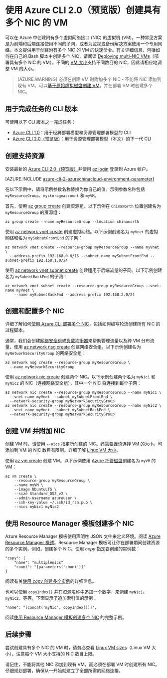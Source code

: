 <properties
    pageTitle="使用 Azure CLI 2.0（预览版）创建具有多个 NIC 的 VM | Azure"
    description="了解如何使用 Azure CLI 2.0（预览版）或 Resource Manager 模板创建具有多个 NIC 的 Linux VM。"
    services="virtual-machines-linux"
    documentationcenter=""
    author="iainfoulds"
    manager="timlt"
    editor="" />
<tags 
    ms.assetid="5d2d04d0-fc62-45fa-88b1-61808a2bc691"
    ms.service="virtual-machines-linux"
    ms.devlang="na"
    ms.topic="article"
    ms.tgt_pltfrm="vm-linux"
    ms.workload="infrastructure"
    ms.date="02/10/2017"
    wacn.date="03/24/2017"
    ms.author="iainfou" />

# 使用 Azure CLI 2.0（预览版）创建具有多个 NIC 的 VM
可以在 Azure 中创建附有多个虚拟网络接口 (NIC) 的虚拟机 (VM)。一种常见方案是为前端和后端连接使用不同的子网，或者为监视或备份解决方案使用一个专用网络。本文提供用于创建附有多个 NIC 的 VM 的快速命令。有关详细信息，包括如何在自己的 Bash 脚本中创建多个 NIC，请阅读 [Deploying multi-NIC VMs](/documentation/articles/virtual-network-deploy-multinic-arm-cli/)（部署具有多个 NIC 的 VM）。不同的 [VM 大小](/documentation/articles/virtual-machines-linux-sizes/)支持不同数目的 NIC，因此请相应地调整 VM 的大小。

> [AZURE.WARNING]
必须在创建 VM 时附加多个 NIC - 不能将 NIC 添加到现有 VM。可以[基于原始虚拟磁盘创建 VM](/documentation/articles/virtual-machines-linux-copy-vm/)，并在部署 VM 时创建多个 NIC。

## 用于完成任务的 CLI 版本
可使用以下 CLI 版本之一完成任务：

- [Azure CLI 1.0](/documentation/articles/virtual-machines-linux-multiple-nics-nodejs/)：用于经典部署模型和资源管理部署模型的 CLI
- [Azure CLI 2.0（预览版）](#create-supporting-resources)：用于资源管理部署模型（本文）的下一代 CLI

## <a name="create-supporting-resources"></a> 创建支持资源
安装最新的 [Azure CLI 2.0（预览版）](https://docs.microsoft.com/cli/azure/install-az-cli2)并使用 [az login](https://docs.microsoft.com/cli/azure/#login) 登录到 Azure 帐户。

[AZURE.INCLUDE [azure-cli-2-azurechinacloud-environment-parameter](../../includes/azure-cli-2-azurechinacloud-environment-parameter.md)]

在以下示例中，请将示例参数名称替换为你自己的值。示例参数名称包括 `myResourceGroup`、`mystorageaccount` 和 `myVM`。

首先，使用 [az group create](https://docs.microsoft.com/cli/azure/group#create) 创建资源组。以下示例在 `ChinaNorth` 位置创建名为 `myResourceGroup` 的资源组：

    az group create --name myResourceGroup --location chinanorth

使用 [az network vnet create](https://docs.microsoft.com/cli/azure/network/vnet#create) 创建虚拟网络。以下示例创建名为 `myVnet` 的虚拟网络和名为 `mySubnetFrontEnd` 的子网：

    az network vnet create --resource-group myResourceGroup --name myVnet \
      --address-prefix 192.168.0.0/16 --subnet-name mySubnetFrontEnd --subnet-prefix 192.168.1.0/24

使用 [az network vnet subnet create](https://docs.microsoft.com/cli/azure/network/vnet/subnet#create) 创建适用于后端流量的子网。以下示例创建名为 `mySubnetBackEnd` 的子网：

    az network vnet subnet create --resource-group myResourceGroup --vnet-name myVnet \
        --name mySubnetBackEnd --address-prefix 192.168.2.0/24

## 创建和配置多个 NIC
详细了解如何[使用 Azure CLI 部署多个 NIC](/documentation/articles/virtual-network-deploy-multinic-arm-cli/)，包括如何编写轮流创建所有 NIC 的过程脚本。

通常，我们会创建[网络安全组](/documentation/articles/virtual-networks-nsg/)或[负载均衡器](/documentation/articles/load-balancer-overview/)来帮助管理流量以及跨 VM 分布流量。使用 [az network nsg create](https://docs.microsoft.com/cli/azure/network/nsg#create) 创建网络安全组。以下示例创建名为 `myNetworkSecurityGroup` 的网络安全组：

    az network nsg create --resource-group myResourceGroup \
      --name myNetworkSecurityGroup

使用 [az network nic create](https://docs.microsoft.com/cli/azure/network/nic#create) 创建两个 NIC。以下示例创建两个名为 `myNic1` 和 `myNic2` 的 NIC（连接网络安全组），其中一个 NIC 将连接到每个子网：

    az network nic create --resource-group myResourceGroup --name myNic1 \
      --vnet-name myVnet --subnet mySubnetFrontEnd \
      --network-security-group myNetworkSecurityGroup
    az network nic create --resource-group myResourceGroup --name myNic2 \
      --vnet-name myVnet --subnet mySubnetBackEnd \
      --network-security-group myNetworkSecurityGroup

## 创建 VM 并附加 NIC
创建 VM 时，请使用 `--nics` 指定所创建的 NIC。还需要谨慎选择 VM 的大小。可添加到 VM 的 NIC 数目有限制。详细了解 [Linux VM 大小](/documentation/articles/virtual-machines-linux-sizes/)。

使用 [az vm create](https://docs.microsoft.com/cli/azure/vm#create) 创建 VM。以下示例使用 [Azure 托管磁盘](/documentation/articles/storage-managed-disks-overview/)创建名为 `myVM` 的 VM：

    az vm create \
        --resource-group myResourceGroup \
        --name myVM \
        --image UbuntuLTS \
        --size Standard_DS2_v2 \
        --admin-username azureuser \
        --ssh-key-value ~/.ssh/id_rsa.pub \
        --nics myNic1 myNic2

## 使用 Resource Manager 模板创建多个 NIC
Azure Resource Manager 模板使用声明性 JSON 文件来定义环境。阅读 [Azure Resource Manager 概述](/documentation/articles/resource-group-overview/)。Resource Manager 模板可让你在部署期间创建资源的多个实例，例如，创建多个 NIC。使用 *copy* 指定要创建的实例数：

    "copy": {
        "name": "multiplenics"
        "count": "[parameters('count')]"
    }

阅读有关[使用 *copy* 创建多个实例](/documentation/articles/resource-group-create-multiple/)的详细信息。

也可以使用 `copyIndex()` 并在资源名称中追加一个数字，来创建 `myNic1`、`myNic2`，等等。下面显示了追加索引值的示例：

    "name": "[concat('myNic', copyIndex())]", 

阅读[使用 Resource Manager 模板创建多个 NIC](/documentation/articles/virtual-network-deploy-multinic-arm-template/) 的完整示例。

## 后续步骤
尝试创建具有多个 NIC 的 VM 时，请务必查看 [Linux VM sizes](/documentation/articles/virtual-machines-linux-sizes/)（Linux VM 大小）。注意每个 VM 大小支持的 NIC 数目上限。

请记住，不能将其他 NIC 添加到现有 VM，而必须在部署 VM 时创建所有 NIC。仔细规划部署，确保从一开始就建立了全部所需的网络连接。

<!---HONumber=Mooncake_0320_2017-->